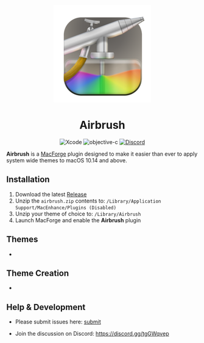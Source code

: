 <div align="center">

![Airbrush Icon](airbrush.png?raw=true "Airbrush")
# Airbrush
![Xcode](https://img.shields.io/badge/Xcode-007ACC?style=for-the-badge&logo=Xcode&logoColor=white "Xcode")
![objective-c](https://img.shields.io/badge/Objective--c-000000?style=for-the-badge&logo=apple&logoColor=white "objective-c")
[![Discord](https://img.shields.io/badge/Discord-5865F2?style=for-the-badge&logo=discord&logoColor=white "Discord")](https://discord.gg/tgGWqvep)
</div>


**Airbrush** is a [MacForge](https://github.com/Marxon13/iOS-Asset-Extractor/blob/master/CARExtractor/CARExtractor/CARExporter.m) plugin designed to make it easier than ever to apply system wide themes to macOS 10.14 and above.

## Installation

1. Download the latest [Release](https://github.com/i-pwl/airbrush/releases)
2. Unzip the `airbrush.zip` contents to: `/Library/Application Support/MacEnhance/Plugins (Disabled)`
3. Unzip your theme of choice to: `/Library/Airbrush`
4. Launch MacForge and enable the **Airbrush** plugin

## Themes

- 

## Theme Creation

- 

## Help & Development

- Please submit issues here: [submit](https://github.com/i-pwl/airbrush/issues/new)
  
- Join the discussion on Discord: https://discord.gg/tgGWqvep